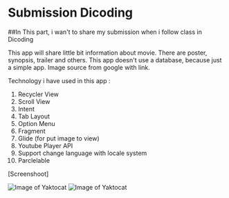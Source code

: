 # Submission Dicoding

##In This part, i wan't to share my submission when i follow class in Dicoding

This app will share little bit information about movie. 
There are poster, synopsis, trailer and others.
This app doesn't use a database, because just a simple app.
Image source from google with link.

Technology i have used in this app :
  1.  Recycler View
  2.  Scroll View
  3.  Intent
  4.  Tab Layout
  5.  Option Menu
  7.  Fragment
  8.  Glide (for put image to view)
  9.  Youtube Player API
  10. Support change language with locale system
  11. Parclelable
  
  
[Screenshoot]


![Image of Yaktocat](https://drive.google.com/uc?export=view&id=1r_mY2Z38DksIZnOUexrJ9a5RLRhXVO2Q)  ![Image of Yaktocat](https://drive.google.com/uc?export=view&id=1r_mY2Z38DksIZnOUexrJ9a5RLRhXVO2Q)
